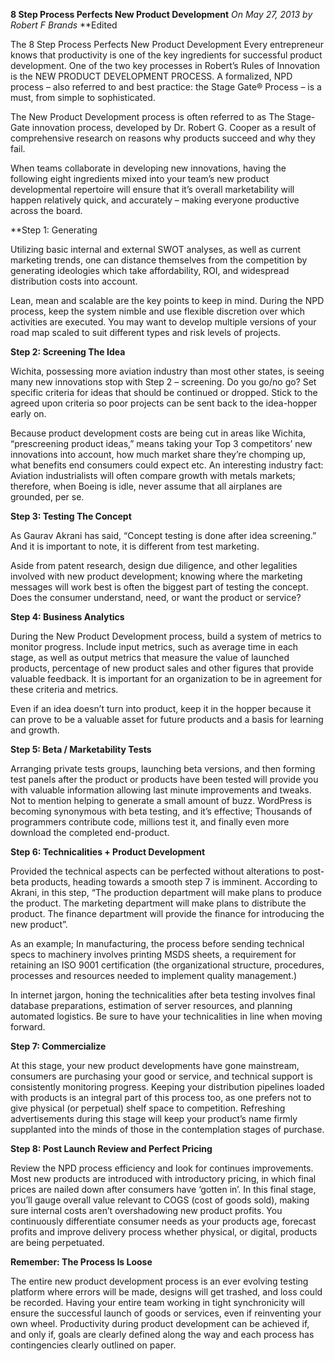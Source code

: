 **8 Step Process Perfects New Product Development**
*On May 27, 2013 by Robert F Brands* **Edited

The 8 Step Process Perfects New Product Development Every entrepreneur knows that productivity is one of the key ingredients for successful product development. One of the two key processes in Robert’s Rules of Innovation is the NEW PRODUCT DEVELOPMENT PROCESS. A formalized, NPD process – also referred to and best practice: the Stage Gate® Process – is a must, from simple to sophisticated.

The New Product Development process is often referred to as The Stage-Gate innovation process, developed by Dr. Robert G. Cooper as a result of comprehensive research on reasons why products succeed and why they fail.

When teams collaborate in developing new innovations, having the following eight ingredients mixed into your team’s new product developmental repertoire will ensure that it’s overall marketability will happen relatively quick, and accurately – making everyone productive across the board.

**Step 1: Generating

Utilizing basic internal and external SWOT analyses, as well as current marketing trends, one can distance themselves from the competition by generating ideologies which take affordability, ROI, and widespread distribution costs into account.

Lean, mean and scalable are the key points to keep in mind. During the NPD process, keep the system nimble and use flexible discretion over which activities are executed. You may want to develop multiple versions of your road map scaled to suit different types and risk levels of projects.

**Step 2: Screening The Idea**

Wichita, possessing more aviation industry than most other states, is seeing many new innovations stop with Step 2 – screening.  Do you go/no go? Set specific criteria for ideas that should be continued or dropped. Stick to the agreed upon criteria so poor projects can be sent back to the idea-hopper early on.

Because product development costs are being cut in areas like Wichita, “prescreening product ideas,” means taking your Top 3 competitors’ new innovations into account, how much market share they’re chomping up, what benefits end consumers could expect etc.  An interesting industry fact: Aviation industrialists will often compare growth with metals markets; therefore, when Boeing is idle, never assume that all airplanes are grounded, per se.

**Step 3: Testing The Concept**

As Gaurav Akrani has said, “Concept testing is done after idea screening.” And it is important to note, it is different from test marketing.

Aside from patent research, design due diligence, and other legalities involved with new product development; knowing where the marketing messages will work best is often the biggest part of testing the concept.  Does the consumer understand, need, or want the product or service?


**Step 4: Business Analytics**

During the New Product Development process, build a system of metrics to monitor progress. Include input metrics, such as average time in each stage, as well as output metrics that measure the value of launched products, percentage of new product sales and other figures that provide valuable feedback. It is important for an organization to be in agreement for these criteria and metrics.

Even if an idea doesn’t turn into product, keep it in the hopper because it can prove to be a valuable asset for future products and a basis for learning and growth.

**Step 5: Beta / Marketability Tests**

Arranging private tests groups, launching beta versions, and then forming test panels after the product or products have been tested will provide you with valuable information allowing last minute improvements and tweaks. Not to mention helping to generate a small amount of buzz. WordPress is becoming synonymous with beta testing, and it’s effective; Thousands of programmers contribute code, millions test it, and finally even more download the completed end-product.

**Step 6: Technicalities + Product Development**

Provided the technical aspects can be perfected without alterations to post-beta products, heading towards a smooth step 7 is imminent. According to Akrani, in this step, “The production department will make plans to produce the product. The marketing department will make plans to distribute the product. The finance department will provide the finance for introducing the new product”.

As an example; In manufacturing, the process before sending technical specs to machinery involves printing MSDS sheets, a requirement for retaining an ISO 9001 certification (the organizational structure, procedures, processes and resources needed to implement quality management.)

In internet jargon, honing the technicalities after beta testing involves final database preparations, estimation of server resources, and planning automated logistics. Be sure to have your technicalities in line when moving forward.

**Step 7: Commercialize**

At this stage, your new product developments have gone mainstream, consumers are purchasing your good or service, and technical support is consistently monitoring progress.  Keeping your distribution pipelines loaded with products is an integral part of this process too, as one prefers not to give physical (or perpetual) shelf space to competition. Refreshing advertisements during this stage will keep your product’s name firmly supplanted into the minds of those in the contemplation stages of purchase.

**Step 8: Post Launch Review and Perfect Pricing**

Review the NPD process efficiency and look for continues improvements. Most new products are introduced with introductory pricing, in which final prices are nailed down after consumers have ‘gotten in’.  In this final stage, you’ll gauge overall value relevant to COGS (cost of goods sold), making sure internal costs aren’t overshadowing new product profits. You continuously differentiate consumer needs as your products age, forecast profits and improve delivery process whether physical, or digital, products are being perpetuated.

**Remember: The Process Is Loose**

The entire new product development process is an ever evolving testing platform where errors will be made, designs will get trashed, and loss could be recorded. Having your entire team working in tight synchronicity will ensure the successful launch of goods or services, even if reinventing your own wheel. Productivity during product development can be achieved if, and only if, goals are clearly defined along the way and each process has contingencies clearly outlined on paper.
